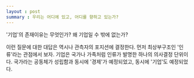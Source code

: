 ```yaml
---
layout : post
summary : 우리는 어디에 있고, 어디를 향하고 있는가?
---
```


'기업'의 존재이유는 무엇인가? 왜 기업일 수 밖에 없는가?

이런 질문에 대한 대답은 역시나 관측자의 포지션에 결정한다. 먼저 최상부구조인 '인류'라는 관점에서 보자. 기업은 국가나
가족처럼 인류가 발명한 하나의 의사결정 단위이다. 국가라는 공동체가 성립함과 동시에 '경제'가 예정되었고, 동시에 '기업'도
예정되었다.
